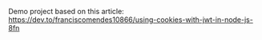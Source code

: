 Demo project based on this article:
https://dev.to/franciscomendes10866/using-cookies-with-jwt-in-node-js-8fn
